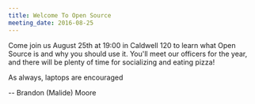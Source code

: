 ```yaml
---
title: Welcome To Open Source
meeting_date: 2016-08-25
---
```


<!-- INSERT TEXT HERE -->
Come join us August 25th at 19:00 in Caldwell 120 to learn what Open Source is and why you should use it. You'll meet our officers for the year, and there will be plenty of time for socializing and eating pizza!

As always, laptops are encouraged

-- Brandon (Malide) Moore

<!-- generated by _helpers/newPost.rb -->

